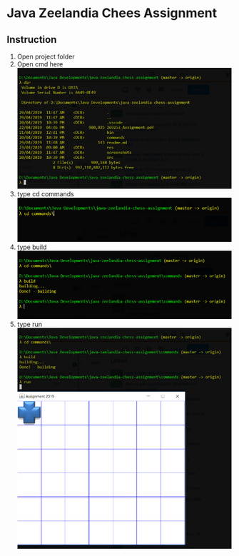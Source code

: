 # Java Zeelandia Chees Assignment

## Instruction
1. Open project folder
2. Open cmd here 
![alt text](screenshots/ss1.PNG)
3. type cd commands
![alt text](screenshots/ss2.PNG)
4. type build
![alt text](screenshots/ss3.PNG)
5. type run
![alt text](screenshots/ss4.PNG)